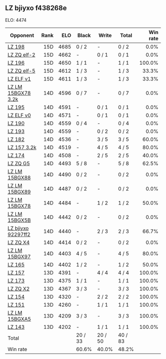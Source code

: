 ## LZ bjiyxo f438268e ##

ELO: 4474

Opponent | Rank | ELO | Black | Write | Total | Win rate
---------|-----:|----:|-------|-------|-------|-------:
[LZ 198](LZ%20198.md) | 15D | 4685 | 0 / 2 | - | 0 / 2 | 0.0%
[LZ ZQ elf-2](LZ%20ZQ%20elf-2.md) | 15D | 4662 | - | 0 / 1 | 0 / 1 | 0.0%
[LZ 196](LZ%20196.md) | 15D | 4650 | 1 / 1 | - | 1 / 1 | 100.0%
[LZ ZQ elf-5](LZ%20ZQ%20elf-5.md) | 15D | 4612 | 1 / 3 | - | 1 / 3 | 33.3%
[LZ ELF v1](LZ%20ELF%20v1.md) | 15D | 4611 | 1 / 3 | - | 1 / 3 | 33.3%
[LZ LM 15BGX78 3.2k](LZ%20LM%2015BGX78%203.2k.md) | 14D | 4596 | 0 / 7 | - | 0 / 7 | 0.0%
[LZ 195](LZ%20195.md) | 14D | 4591 | - | 0 / 1 | 0 / 1 | 0.0%
[LZ ELF v0](LZ%20ELF%20v0.md) | 14D | 4571 | - | 0 / 1 | 0 / 1 | 0.0%
[LZ 190](LZ%20190.md) | 14D | 4559 | 0 / 4 | - | 0 / 4 | 0.0%
[LZ 193](LZ%20193.md) | 14D | 4559 | - | 0 / 2 | 0 / 2 | 0.0%
[LZ 182](LZ%20182.md) | 14D | 4536 | - | 3 / 5 | 3 / 5 | 60.0%
[LZ 157 3.2k](LZ%20157%203.2k.md) | 14D | 4519 | - | 4 / 5 | 4 / 5 | 80.0%
[LZ 174](LZ%20174.md) | 14D | 4508 | - | 2 / 5 | 2 / 5 | 40.0%
[LZ ZQ G5](LZ%20ZQ%20G5.md) | 14D | 4493 | 5 / 8 | - | 5 / 8 | 62.5%
[LZ LM 15BGX88](LZ%20LM%2015BGX88.md) | 14D | 4490 | 0 / 2 | - | 0 / 2 | 0.0%
[LZ LM 15BGX89](LZ%20LM%2015BGX89.md) | 14D | 4487 | 0 / 2 | - | 0 / 2 | 0.0%
[LZ LM 15BGX78](LZ%20LM%2015BGX78.md) | 14D | 4484 | - | 1 / 2 | 1 / 2 | 50.0%
[LZ LM 15BGX5B](LZ%20LM%2015BGX5B.md) | 14D | 4442 | 0 / 2 | - | 0 / 2 | 0.0%
[LZ bjiyxo 92297ff2](LZ%20bjiyxo%2092297ff2.md) | 14D | 4440 | - | 2 / 3 | 2 / 3 | 66.7%
[LZ ZQ X4](LZ%20ZQ%20X4.md) | 14D | 4414 | 0 / 2 | - | 0 / 2 | 0.0%
[LZ LM 15BGX97](LZ%20LM%2015BGX97.md) | 14D | 4403 | 4 / 5 | - | 4 / 5 | 80.0%
[LZ 165](LZ%20165.md) | 14D | 4402 | 1 / 2 | - | 1 / 2 | 50.0%
[LZ 157](LZ%20157.md) | 13D | 4391 | - | 4 / 4 | 4 / 4 | 100.0%
[LZ 173](LZ%20173.md) | 13D | 4375 | 1 / 1 | - | 1 / 1 | 100.0%
[LZ ZQ X2](LZ%20ZQ%20X2.md) | 13D | 4367 | 3 / 3 | - | 3 / 3 | 100.0%
[LZ 154](LZ%20154.md) | 13D | 4320 | - | 2 / 2 | 2 / 2 | 100.0%
[LZ 151](LZ%20151.md) | 13D | 4260 | - | 1 / 1 | 1 / 1 | 100.0%
[LZ LM 15BGXA5](LZ%20LM%2015BGXA5.md) | 13D | 4209 | 3 / 3 | - | 3 / 3 | 100.0%
[LZ 143](LZ%20143.md) | 13D | 4202 | - | 1 / 1 | 1 / 1 | 100.0%
Total | | | 20 / 33 | 20 / 50 | 40 / 83 | 
Win rate| | | 60.6% | 40.0% | 48.2% | 
